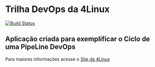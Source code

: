 # Trilha DevOps da 4Linux

<!-- Altere a Flag abaixo com sua URL do Travis -->
[![Build Status](https://travis-ci.com/cassia-pena/DevOpsLab-HelloWorld.svg?branch=master)](https://travis-ci.com/cassia-pena/DevOpsLab-HelloWorld)
## Aplicação criada para exemplificar o Ciclo de uma PipeLine DevOps


Para maiores informações acesse o [Site da 4Linux](https://www.4linux.com.br/cursos/devops)
